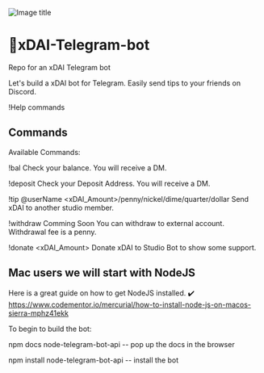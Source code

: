![Image title](https://cl.ly/6d5b9bbbf689/Screen%20Shot%202019-02-27%20at%201.43.21%20AM.png)


# 🤖xDAI-Telegram-bot
Repo for an xDAI Telegram bot

Let's build a xDAI bot for Telegram. Easily send tips to your friends on Discord.


!Help commands

## Commands
Available Commands:

!bal
Check your balance. You will receive a DM.

!deposit
Check your Deposit Address. You will receive a DM.

!tip @userName <xDAI_Amount>/penny/nickel/dime/quarter/dollar
Send xDAI to another studio member.

!withdraw Comming Soon
You can withdraw to external account. Withdrawal fee is a penny.

!donate <xDAI_Amount>
Donate xDAI to Studio Bot to show some support.




## Mac users we will start with NodeJS

Here is a great guide on how to get NodeJS installed.
✔️ https://www.codementor.io/mercurial/how-to-install-node-js-on-macos-sierra-mphz41ekk

To begin to build the bot:

npm docs node-telegram-bot-api -- pop up the docs in the browser

npm install node-telegram-bot-api -- install the bot
